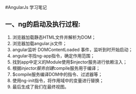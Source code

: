 #AngularJs 学习笔记
## 一、ng的启动及执行过程: 

1. 浏览器加载静态HTML文件并解析为DOM；
2. 浏览器加载angular.js文件；
3. angular监听 DOMContentLoaded  事件，监听到时开始启动；
4. angular寻找ng-app指令，确定作用范围；
5. 找到app中定义的Module使用$injector服务进行依赖注入；
6. 根据$injector服务创建$compile服务用于编译；
7. $compile服务编译DOM中的指令、过滤器等；
8. 使用ng-init指令，将作用域中的变量进行替换；
9. 最后生成了我们在最终视图。